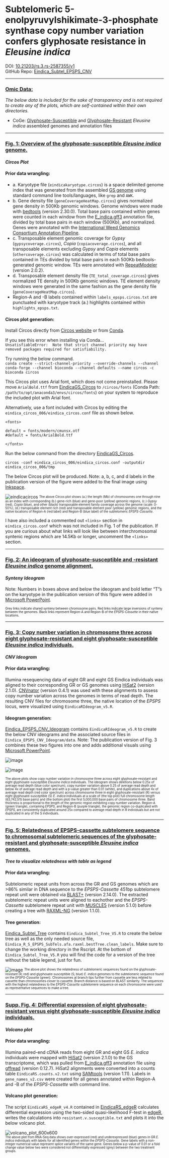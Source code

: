# Subtelomeric 5-enolpyruvylshikimate-3-phosphate synthase copy number variation confers glyphosate resistance in *Eleusine indica*
DOI: [10.21203/rs.3.rs-2587355/v1](https://www.researchsquare.com/article/rs-2587355/v1)  
GitHub Repo: [Eindica_Subtel_EPSPS_CNV](https://github.com/Scrumpis/Eindica_Subtel_EPSPS_CNV)

------------------


### <ins>Omic Data:</ins>
_The below data is included for the sake of transparency and is not required to create any of the plots, which are self-contained within their own directories._
- CoGe: [Glyphosate-Susceptible](https://genomevolution.org/coge/GenomeInfo.pl?gid=66361) and [Glyphosate-Resistant](https://genomevolution.org/coge/GenomeInfo.pl?gid=66364) _Eleusine indica_ assembled genomes and annotation files

------------------

### <ins>Fig. 1: Overview of the glyphosate-susceptible *Eleusine indica* genome.</ins>
#### *Circos Plot*  

#### Prior data wrangling:
- a. Karyotype file (`eindicakaryotype.circos`) is a space delimited genome index that was generated from the assembled [GS genome](https://genomevolution.org/coge/GenomeInfo.pl?gid=66361) using standard command line tools/languages, like `grep` and `AWK`.
- b. Gene density file (`geneCoverageHeatMap.circos`) gives normalized gene density in 500Kb genomic windows. Genome windows were made with [bedtools](https://github.com/arq5x/bedtools2) (version 2.30.0). Total base pairs contained within genes were counted in each window from the [E_indica.gff3](https://genomevolution.org/coge/GenomeInfo.pl?gid=66361) annotation file, divided by total base pairs in each window (500Kb), and normalized. Genes were annotated with the [International Weed Genomics Consortium Annotation Pipeline](https://github.com/PattersonWeedLab/IWGC_annotation_pipeline).
- c. Transposable element genomic coverage for _Gypsy_ (`gypsycoverage.circos`), _Copia_ (`copiacoverage.circos`), and all transposable elements excluding _Gypsy_ and _Copia_ elements (`othercoverage.circos`) was calculated in terms of total base pairs contained in TEs divided by total base pairs in each 500Kb bedtools-generated genomic window. TEs were annotated with [RepeatModeler](https://github.com/Dfam-consortium/RepeatModeler) (version 2.0.2).
- d. Transposable element density file (`TE_total_coverage.circos`) gives normalized TE density in 500Kb genomic windows. TE element density windows were generated in the same fashion as the gene density file (`geneCoverageHeatMap.circos`).
- Region-A and -B labels contained within `labels_epsps.circos.txt` are punctuated with karyotype track (a.) highlights contained within `highlights_epsps.txt`.
  
#### Circos plot generation:
Install Circos directly from [Circos website](http://circos.ca/software/download/circos/) or from [Conda](https://anaconda.org/bioconda/circos).

If you see this error when installing via Conda...  
`UnsatisfiableError: 
Note that strict channel priority may have removed packages required for satisfiability.`  
  
Try running the below command.  
`conda create --strict-channel-priority --override-channels --channel conda-forge --channel bioconda --channel defaults --name circos -c bioconda circos`  

This Circos plot uses Arial font, which does not come preinstalled. Please move `ArialBold.ttf` from [EindicaGS_Circos](https://github.com/Scrumpis/Eindica_Subtel_EPSPS_CNV/tree/main/EindicaGS_Circos) to `/circos/fonts` (Conda Path: `/path/to/opt/anaconda3/envs/circos/fonts`) on your system to reproduce the included plot with Arial font.

Alternatively, use a font included with Circos by editing the `eindica_circos_006/eindica_circos.conf` file as shown below.  
```
<fonts>

default = fonts/modern/cmunsx.otf
#default = fonts/ArialBold.ttf

</fonts>
```

Run the below command from the directory [EindicaGS_Circos](https://github.com/Scrumpis/Eindica_Subtel_EPSPS_CNV/tree/main/EindicaGS_Circos).  

`circos -conf eindica_circos_006/eindica_circos.conf -outputdir eindica_circos_006/tmp`

The below Circos plot will be produced. Note: a, b, c, and d labels in the publication version of the figure were added to the final image using [Inkspace](https://inkscape.org/).

![eindicacircos](https://github.com/Scrumpis/Eindica_Subtel_EPSPS_CNV/assets/91402988/4a6a3865-28f6-4c1b-b7a4-c1999f33a80a)
<sup><sub>The above Circos plot shows (a.) the length (Mb) of chromosomes one through nine as an index with corresponding (b.) gene-rich (blue) and gene-poor (yellow) genomic regions, (c.) *Gypsy* (red), *Copia* (blue), and other (black) transposable element family coverage across the genome (scale: 0-50%), (d.) transposable element rich (red) and transposable element poor (yellow) genomic regions, and the native locations of Region-A (red label) and Region-B (blue label) of the subtelomeric *EPSPS-Cassette*.</sub></sup>

I have also included a commented out `<links>` section in `eindica_circos.conf` which was not included in Fig. 1 of the publication. If you are curious about what links will look like between interchromosomal syntenic regions which are 14.5Kb or longer, uncomment the `<links>` section.

---------------  
  
### <ins>Fig. 2: An ideogram of glyphosate-susceptible and -resistant *Eleusine indica* genome alignment.</ins>
#### *Synteny Ideogram*

Note: Numbers in boxes above and below the ideogram and bold letter “T”s on the karyotype in the publication version of this figure were added in [Microsoft PowerPoint](https://www.microsoft.com/en-us/microsoft-365/powerpoint).  
  
<sup><sub>Grey links indicate shared synteny between chromosome pairs. Red links indicate large inversions of synteny between the genomes. Black links represent Region-A and Region-B of the _EPSPS-Cassette_ in their native locations.</sub></sup>  

---------------

### <ins>Fig. 3: Copy number variation in chromosome three across eight glyphosate-resistant and eight glyphosate-susceptible *Eleusine indica* individuals.</ins>
#### *CNV Ideogram*  

#### Prior data wrangling:
Illumina resequencing data of eight GR and eight GS Eindica individuals was aligned to their corresponding GR or GS genomes using [HiSat2](https://github.com/DaehwanKimLab/hisat2) (version 2.1.0). [CNVnator](https://github.com/abyzovlab/CNVnator) (version 0.4.1) was used with these alignments to assess copy number variation across the genomes in terms of read depth. The resulting CNV files for chromosome three, the native location of the _EPSPS_ locus, were visualized using `EindicaRIdeogram_v5.R`.  

#### Ideogram generation:
[Eindica_EPSPS_CNV_Ideogram](https://github.com/Scrumpis/Eindica_Subtel_EPSPS_CNV/tree/main/Eindica_EPSPS_CNV_Ideogram) contains `EindicaRIdeogram_v5.R` to create the below CNV ideograms and the associated source files in `Eindica_EPSPS_CNV_Ideogram/data`. Note: The publication version of Fig. 3 combines these two figures into one and adds additional visuals using [Microsoft PowerPoint](https://www.microsoft.com/en-us/microsoft-365/powerpoint).

![image](https://github.com/Scrumpis/Eindica_Subtel_EPSPS_CNV/assets/91402988/db155620-b7fc-4e39-b263-94f9e6eccc19)  

![image](https://github.com/Scrumpis/Eindica_Subtel_EPSPS_CNV/assets/91402988/49294da7-ba12-4668-af57-2ce58db4e307)

<sup><sub>The above plots show copy number variation in chromosome three across eight glyphosate-resistant and eight glyphosate-susceptible _Eleusine indica_ individuals. The ideogram shows deletions below 0.25x of average read depth (blue color spectrum), copy number variation above 0.25 of average read depth and below 4x of average read depth and with a p-value greater than 0.01 (white), and duplications above 4x of average read depth (red color spectrum) across chromosome three in eight glyphosate-resistant (R) versus eight glyphosate-susceptible (S) _E. indica_ individuals at a scale of (the top plot) full chromosome length (63,742,515 base pairs) and (the bottom plot) the first 5,000,000 base pairs of chromosome three. Band thickness is proportional to the length of the genomic region exhibiting copy number variation. Region-A (green triangle), containing _EPSPS_, and Region-B (purple triangle), the genomic region co-duplicated with _EPSPS_, are consistently duplicated around 25x compared to average read depth in R individuals but are not duplicated in any of the S individuals.</sub></sup>   

---------------

### <ins>Fig. 5: Relatedness of EPSPS-cassette subtelomere sequence to chromosomal subtelomeric sequences of the glyphosate-resistant and glyphosate-susceptible *Eleusine indica* genomes.</ins>
#### *Tree to visualize relatedness with table as legend*

#### Prior data wrangling:
Subtelomeric repeat units from across the GR and GS genomes which are >86% similar in DNA sequence to the _EPSPS-Cassette_ 451bp subtelomere repeat unit were obtained via [BLAST+](https://github.com/ncbi/blast_plus_docs) (version 2.14.0). The extracted subtelomeric repeat units were aligned to eachother and the _EPSPS-Cassette_ subtelomere repeat unit with [MUSCLE5](https://github.com/rcedgar/muscle) (version 5.1.0) before creating a tree with [RAXML-NG](https://github.com/amkozlov/raxml-ng) (version 1.1.0).

#### Tree generation:
[Eindica_Subtel_Tree](https://github.com/Scrumpis/Eindica_Subtel_EPSPS_CNV/tree/main/Eindica_Subtel_Tree) contains `Eindica_Subtel_Tree_V5.R` to create the below tree as well as the only needed source file, `Eindica_R_S_EPSPS_SubTels.afa.raxml.bestTree.clean_labels`. Make sure to change the working directory in the Rscript. At the bottom of `Eindica_Subtel_Tree_V5.R` you will find the code for a version of the tree without the table legend, just for fun.  

![image](https://github.com/Scrumpis/Eindica_Subtel_EPSPS_CNV/assets/91402988/3edaded2-90a5-4101-9193-1c84932aefa2)
<sup><sub>The above plot shows the relatedness of subtelomeric sequences found on the glyphosate-resistant (R; red) and glyphosate-susceptible (S; blue) _E. indica_ genomes to the subtelomeric sequence found on the _EPSPS-Cassette_ (green). Chromosomes at branch tips further from cassette are less related to cassette than chromosomes closer to cassette. Branch distance is based on BLAST similarity. The sequences with the highest relatedness to the _EPSPS-Cassette_ subtelomere sequence on each chromosome were used as representative sequences to make a tree.</sub></sup>    
   
---------------  
  
### <ins>Supp. Fig. 4: Differential expression of eight glyphosate-resistant versus eight glyphosate-susceptible *Eleusine indica* individuals.</ins>
#### *Volcano plot*  

#### Prior data wrangling:
Illumina paired-end cDNA reads from eight GR and eight GS _E. indica_ individuals were mapped with [HiSat2](https://github.com/DaehwanKimLab/hisat2) (version 2.1.0) to the GS transcriptome, which was pulled from [E_indica.gff3](https://genomevolution.org/coge/GenomeInfo.pl?gid=66361) annotation file using [gffread](https://github.com/gpertea/gffread) (version 0.12.7). HiSat2 alignments were converted into a counts table `EindicaRS.counts.v2.txt` using [SAMtools](https://github.com/samtools/samtools) (version 1.11). Labels in `gene_names_v2.csv` were created for all genes annotated within Region-A and -B of the _EPSPS-Cassette_ with command line.  
  
#### Volcano plot generation:
The script `EindicaRS_edgeR_v4.R` contained in [EindicaRS_edgeR](https://github.com/Scrumpis/Eindica_Subtel_EPSPS_CNV/tree/main/EindicaRS_edgeR) calculates differential expression using the two-sided quasi-likelihood F-test in [edgeR](https://bioconductor.org/packages/release/bioc/html/edgeR.html), writes the calculations into `resistant.v.susceptible.txt` and plots it into the below volcano plot.  

![volcano_plot_600x600](https://github.com/Scrumpis/Eindica_Subtel_EPSPS_CNV/assets/91402988/9f0d9488-f230-41ed-b30d-db461b788dfa)  
<sup><sub>The above plot from RNA-Seq data shows over-expressed (red) and underexpressed (blue) genes in GR _E. indica_ individuals with labels for all identified genes within the _EPSPS-Cassette_. Gene labels with a non-integer numerical value represent splice variants of the same gene. Genes below a p-value of 0.01 or a fold change value below two were considered not differentially expressed (grey) between the two treatment groups.
